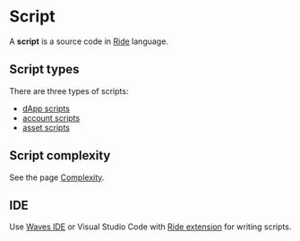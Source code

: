 # Script

A **script** is a source code in [Ride](/en/ride/) language.

## Script types

There are three types of scripts:

* [dApp scripts](/en/ride/script/script-types/dapp-script)
* [account scripts](/en/ride/script/script-types/account-script)
* [asset scripts](/en/ride/script/script-types/asset-script)

## Script complexity

See the page [Complexity](/en/ride/base-concepts/complexity).

## IDE

Use [Waves IDE](https://ide.wavesplatform.com) or Visual Studio Code with [Ride extension](https://marketplace.visualstudio.com/items?itemName=wavesplatform.waves-ride) for writing scripts.
